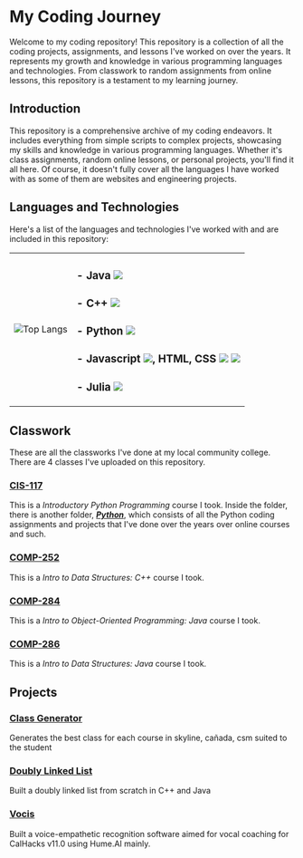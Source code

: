 # **My Coding Journey**

Welcome to my coding repository! This repository is a collection of all the coding projects, assignments, and lessons I've worked on over the years. 
It represents my growth and knowledge in various programming languages and technologies. 
From classwork to random assignments from online lessons, this repository is a testament to my learning journey.

## **Introduction**

This repository is a comprehensive archive of my coding endeavors. 
It includes everything from simple scripts to complex projects, showcasing my skills and 
knowledge in various programming languages. Whether it's class assignments, random online 
lessons, or personal projects, you'll find it all here. Of course, it doesn't fully cover all the languages I have
worked with as some of them are websites and engineering projects. 

## **Languages and Technologies**
Here's a list of the languages and technologies I've worked with and are included in this repository:
<table>

  <tr>
    
  <td>
    
  ![Top Langs](https://github-readme-stats.vercel.app/api/top-langs/?username=loofsan&theme=radical&title_color=8E2DE2&text_color=fff)
  
  </td>

  <td> 
    
  ### - Java <img src="http://img.shields.io/badge/-Java-F89820?style=flat&logo=java&logoColor=white">  
  ### - C++ <img src="https://img.shields.io/badge/-C++-blue?style=flat&logo=cplusplus&logoColor=white">
  ### - Python <img src="https://img.shields.io/badge/-Python-lightblue?style=flat&logo=python&logoColor=black"> 
  ### - Javascript <img src="https://img.shields.io/badge/-Javascript-1a1919?style=flat&logo=javascript&logoColor=c9bb1c">, HTML, CSS <img src="https://img.shields.io/badge/-HTML5-db5807?style=flat&logo=html5&logoColor=adacac"> <img src="https://img.shields.io/badge/-CSS-bdbdbd?style=flat&logo=css3&logoColor=086382">
  ### - Julia <img src="https://img.shields.io/badge/-Julia-1a1919?style=flat&logo=julia&logoColor=red">

  
  
  </tr>
  
</table>

## **Classwork**
These are all the classworks I've done at my local community college. There are 4 classes I've uploaded on this repository. 

### [**CIS-117**](/CIS-117) 
This is a *Introductory Python Programming* course I took. 
Inside the folder, there is another folder, [***Python***](/CIS-117/Python), which consists of all the Python coding assignments and projects that I've done over the years over online courses and such.

### [**COMP-252**](/COMP-252) 
This is a *Intro to Data Structures: C++* course I took. 

### [**COMP-284**](/COMP-284) 
This is a *Intro to Object-Oriented Programming: Java* course I took. 

### [**COMP-286**](/COMP-286) 
This is a *Intro to Data Structures: Java* course I took. 

## **Projects**

### [**Class Generator**](/ClassGenerator-master) 
Generates the best class for each course in skyline, cañada, csm suited to the student

### [**Doubly Linked List**](/DoublyLinkedList-main) 
Built a doubly linked list from scratch in C++ and Java

### [**Vocis**](/Vocis) 
Built a voice-empathetic recognition software aimed for vocal coaching for CalHacks v11.0 using Hume.AI mainly. 

<!--
### [**AP Exam Policy Extension**](https://chromewebstore.google.com/detail/uc-ap-exam-policy-checker/lhmkeccgiphdegpelmommddcdlnpoaee?hl=en-US&utm_source=ext_sidebar)
Created a chrome extension to easily check AP exam policies from the UC website

### [**SkylineModelingSite**](https://skylinemodelingbookingsite.onrender.com/)
Created a website for Barbering, Cosmetology, Esthetics program at Skyline College

### [**Demonstration Of Photo-Electric Effect Using PhotoDiodes & LEDs**](https://sites.google.com/my.smccd.edu/group11projectportfolio/home)
Used LEDs to observe whether the efficiency of electricity transferred has a direct and proportional relationship with the wavelength of the light that falls on the object

### [**AWS Certified CLoud Practitioner**](https://www.credly.com/badges/162db95a-cc67-416f-855d-a27b10d3b19e)
Certification of AWS Cloud Practitioner
-->
